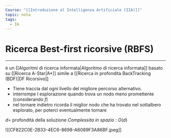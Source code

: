 ```yaml
---
Course: "[[Introduzione al Intelligenza Artificiale (IIA)]]"
topic: nota
tags:
  - IA
---
```


# Ricerca Best-first ricorsive (RBFS)
---
è un [[Algoritmi di ricerca informata|Algoritmo di ricerca informata]] basato su [[Ricerca A-Star|A*]] simile a [[Ricerca in profondita BackTracking (BDF)|DF Ricorsivo]] 


- Tiene traccia dal ogni livello del migliore percorso alternativo.
- interrompe l esplorazione quando trova un nodo meno promettente (considerando $f$)
- nel tornare indietro ricorda il miglior nodo che ha trovato nel sottalbero esplorato, per poterci eventualmente tornare


$d=$ profondità della soluzione 
_Complessita in spazio_ : $O(d)$


![[CF822C0E-2B33-4EC6-8698-A6089F3A86BF.jpeg]]
